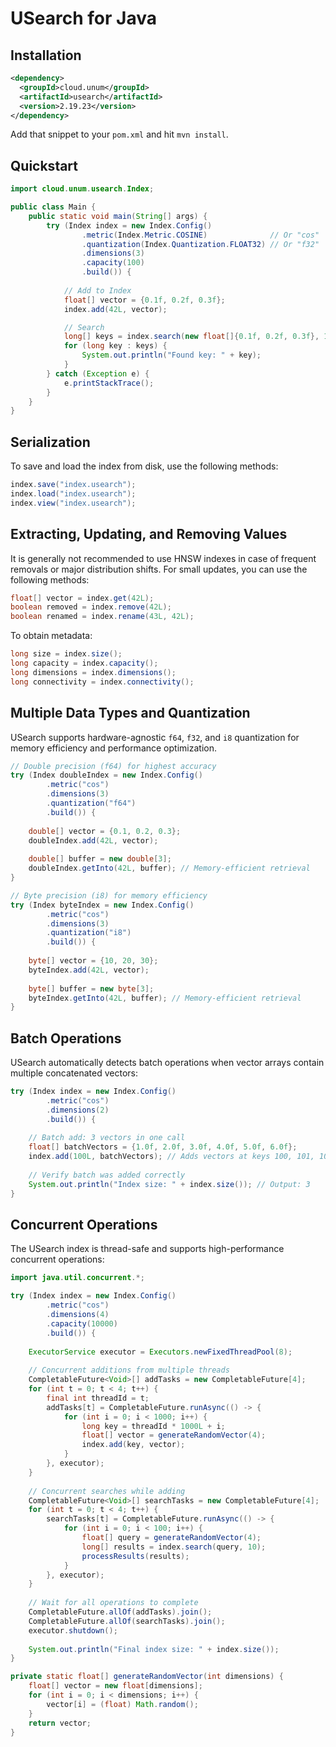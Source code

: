 # USearch for Java

## Installation

```xml
<dependency>
  <groupId>cloud.unum</groupId>
  <artifactId>usearch</artifactId>
  <version>2.19.23</version>
</dependency>
```

Add that snippet to your `pom.xml` and hit `mvn install`.

## Quickstart

```java
import cloud.unum.usearch.Index;

public class Main {
    public static void main(String[] args) {
        try (Index index = new Index.Config()
                .metric(Index.Metric.COSINE)              // Or "cos"
                .quantization(Index.Quantization.FLOAT32) // Or "f32"
                .dimensions(3)
                .capacity(100)
                .build()) {
            
            // Add to Index
            float[] vector = {0.1f, 0.2f, 0.3f};
            index.add(42L, vector);

            // Search
            long[] keys = index.search(new float[]{0.1f, 0.2f, 0.3f}, 10);
            for (long key : keys) {
                System.out.println("Found key: " + key);
            }
        } catch (Exception e) {
            e.printStackTrace();
        }
    }
}
```

## Serialization

To save and load the index from disk, use the following methods:

```java
index.save("index.usearch");
index.load("index.usearch");
index.view("index.usearch");
```

## Extracting, Updating, and Removing Values

It is generally not recommended to use HNSW indexes in case of frequent removals or major distribution shifts.
For small updates, you can use the following methods:

```java
float[] vector = index.get(42L);
boolean removed = index.remove(42L);
boolean renamed = index.rename(43L, 42L);
```

To obtain metadata:

```java
long size = index.size();
long capacity = index.capacity();
long dimensions = index.dimensions();
long connectivity = index.connectivity();
```

## Multiple Data Types and Quantization

USearch supports hardware-agnostic `f64`, `f32`, and `i8` quantization for memory efficiency and performance optimization.

```java
// Double precision (f64) for highest accuracy
try (Index doubleIndex = new Index.Config()
        .metric("cos")
        .dimensions(3)
        .quantization("f64")
        .build()) {
    
    double[] vector = {0.1, 0.2, 0.3};
    doubleIndex.add(42L, vector);
    
    double[] buffer = new double[3];
    doubleIndex.getInto(42L, buffer); // Memory-efficient retrieval
}

// Byte precision (i8) for memory efficiency  
try (Index byteIndex = new Index.Config()
        .metric("cos")
        .dimensions(3)
        .quantization("i8")
        .build()) {
    
    byte[] vector = {10, 20, 30};
    byteIndex.add(42L, vector);
    
    byte[] buffer = new byte[3];
    byteIndex.getInto(42L, buffer); // Memory-efficient retrieval
}
```

## Batch Operations

USearch automatically detects batch operations when vector arrays contain multiple concatenated vectors:

```java
try (Index index = new Index.Config()
        .metric("cos")
        .dimensions(2)
        .build()) {
    
    // Batch add: 3 vectors in one call
    float[] batchVectors = {1.0f, 2.0f, 3.0f, 4.0f, 5.0f, 6.0f};
    index.add(100L, batchVectors); // Adds vectors at keys 100, 101, 102
    
    // Verify batch was added correctly
    System.out.println("Index size: " + index.size()); // Output: 3
}
```

## Concurrent Operations

The USearch index is thread-safe and supports high-performance concurrent operations:

```java
import java.util.concurrent.*;

try (Index index = new Index.Config()
        .metric("cos")
        .dimensions(4)
        .capacity(10000)
        .build()) {
    
    ExecutorService executor = Executors.newFixedThreadPool(8);
    
    // Concurrent additions from multiple threads
    CompletableFuture<Void>[] addTasks = new CompletableFuture[4];
    for (int t = 0; t < 4; t++) {
        final int threadId = t;
        addTasks[t] = CompletableFuture.runAsync(() -> {
            for (int i = 0; i < 1000; i++) {
                long key = threadId * 1000L + i;
                float[] vector = generateRandomVector(4);
                index.add(key, vector);
            }
        }, executor);
    }
    
    // Concurrent searches while adding
    CompletableFuture<Void>[] searchTasks = new CompletableFuture[4];
    for (int t = 0; t < 4; t++) {
        searchTasks[t] = CompletableFuture.runAsync(() -> {
            for (int i = 0; i < 100; i++) {
                float[] query = generateRandomVector(4);
                long[] results = index.search(query, 10);
                processResults(results);
            }
        }, executor);
    }
    
    // Wait for all operations to complete
    CompletableFuture.allOf(addTasks).join();
    CompletableFuture.allOf(searchTasks).join();
    executor.shutdown();
    
    System.out.println("Final index size: " + index.size());
}

private static float[] generateRandomVector(int dimensions) {
    float[] vector = new float[dimensions];
    for (int i = 0; i < dimensions; i++) {
        vector[i] = (float) Math.random();
    }
    return vector;
}
```
